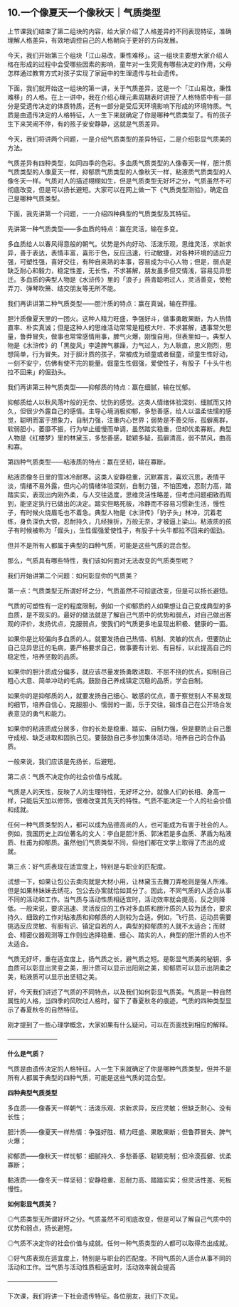 ## 10.一个像夏天一个像秋天｜气质类型
上节课我们结束了第二组块的内容，给大家介绍了人格差异的不同表现特征，准确理解人格差异，有效地调控自己的人格朝向于更好的方向发展。


今天，我们开始第三个组块「江山易改，秉性难移」。这一组块主要想大家介绍人格在形成的过程中会受哪些因素的影响，童年对一生究竟有哪些决定的作用，父母怎样通过教育方式对孩子实现了家庭中的生理遗传与社会遗传。


下面，我们就开始这一组块的第一讲，关于气质差异，这是一个「江山易改，秉性难移」的人格。在上一讲中，我在介绍心理元素周期表时讲授了人格特质中有一部分是受遗传决定的体质特质，还有一部分是受后天环境影响下形成的环境特质。气质是由遗传决定的人格特征，人一生下来就确定了你是哪种气质类型了。有的孩子生下来哭闹不停，有的孩子安安静静，这就是气质差异。


今天，我们将讲两个问题，一是介绍气质类型的差异特征，二是介绍彰显气质美的方法。


气质差异有四种类型，如同四季的色彩。多血质气质类型的人像春天一样，胆汁质气质类型的人像夏天一样，抑郁质气质类型的人像秋天一样，粘液质气质类型的人像冬天一样。气质对人的描述栩栩如生，但是气质类型无好坏之分，气质虽然不可彻底改变，但是可以扬长避短。大家可以在网上做一下《气质类型测验》，确定自己是哪种气质类型。


下面，我先讲第一个问题，一一介绍四种典型的气质类型及其特征。


先讲第一种气质类型——多血质的特点：赢在灵活，输在多变。


多血质给人以春风得意般的朝气。优势是外向好动、活泼乐观，思维灵活，求新求异，善于表达，表情丰富，喜形于色，反应迅速，行动敏捷，对各种环境的适应力强，可塑性强，喜好交往，有种自来熟的本事，容易成为中心人物；但是，弱点是缺乏耐心和毅力，稳定性差，无长性，不求甚解，朋友虽多但交情浅，容易见异思迁。多血质的典型人物是《水浒传》里的「浪子」燕青聪明过人，灵活善变，使枪弄刀、弹琴吹箫、结交朋友等无所不能。


我们再讲讲第二种气质类型——胆汁质的特点：赢在真诚，输在莽撞。


胆汁质像夏天里的一团火。这种人精力旺盛，争强好斗，做事勇敢果断，为人热情直率、朴实真诚；但是这种人的思维活动常常是粗枝大叶、不求甚解，遇事常欠思量，鲁莽冒失，做事也常常感情用事，脾气火爆，刚愎自用，但表里如一。典型人物是《水浒传》的「黑旋风」李逵脾气暴躁，力气过人，为人耿直，忠义刚烈，思想简单，行为冒失。对于胆汁质的孩子，常被成为顽童或者倔童，顽童生性好动，一刻不安宁，仿佛有使不完的能量。倔童生性倔强，爱使性子，有股子「十头牛也拉不回来」的倔劲头。


我们再讲第三种气质类型——抑郁质的特点：赢在细腻，输在忧郁。


抑郁质给人以秋风落叶般的无奈、忧伤的感觉。这类人情绪体验深刻、细腻而又持久，但很少外露自己的感情。主导心境消极抑郁，多愁善感，给人以温柔怯懦的感觉，聪明而富于想象力，自制力强，注重内心世界；弱势是不善交际，孤僻离群，软弱胆小，萎靡不振，行为举止缓慢而单调，虽然踏实稳重，但却优柔寡断。典型人物是《红楼梦》里的林黛玉，多愁善感，聪颖多疑，孤僻清高，弱不禁风，曲高和寡。


第四种气质类型——粘液质的特点：赢在坚韧，输在寡断。


粘液质像冬日里的雪冰冷耐寒。这类人安静稳重，沉默寡言，喜欢沉思，表情平淡，情绪不易外露，但内心的情绪体验深刻，自制力强，不怕困难，忍耐力高，踏踏实实，表现出内刚外柔，与人交往适度，思维灵活性略差，但考虑问题细致而周到，能坚定执行已做出的决定。踏实但略死板，冷静而不容易习惯新生活，慢性子，有时候火烧眉毛也不着急。典型人物是《水浒传》「豹子头」林冲，沉着老练，身负深仇大恨，忍耐持久，几经挫折，万般无奈，才被逼上梁山。粘液质的孩子有时候被称为「倔头」，生性倔强爱使性子，有股子十头牛都拉不回来的倔劲。


但并不是所有人都属于典型的四种气质，可能是这些气质的混合型。


那么，气质具有哪些特性，我们该如何面对无法改变的气质类型呢？


我们开始讲第二个问题：如何彰显你的气质美？


第一点：气质类型无所谓好坏之分，气质虽然不可彻底改变，但是可以扬长避短。


气质的可塑性有一定的程度限制，例如一个抑郁质的人如果想让自己变成典型的多血质，是不现实的。最好的做法就是了解自己气质中的优势和弱点，对自己做出客观的评价，发扬优点，克服弱点，使我们的气质更多地呈现出积极、健康的一面。


如果你是比较偏向多血质的人。就要发扬自己热情、机制、灵敏的优点，但要防止自己见异思迁的毛病，要严格要求自己，做事要有计划、有目标，以此提高自己的稳定性，培养坚毅的品质。


如果你的胆汁质成分偏多，就应该尽量发扬勇敢进取、不屈不挠的优点，抑制自己粗心大意、简单冲动的毛病。鼓励自己养成镇定沉稳的品质，学会自制。


如果你的是抑郁质的人，就要发扬自己细心、敏感的优点，善于察觉别人不易发现的细节，培养自信心，克服胆小、懦弱的一面，乐于交往，锻炼自己在公开场合发表意见的勇气和能力。


如果你的粘液质成分居多，你的长处是稳重、踏实、自制力强，但是要防止自己墨守成规、缺乏进取和固执己见。要鼓励自己多参加集体活动，培养自己的合作品质。


一般来说，我们应该是先扬长，后避短。


第二点：气质不决定你的社会价值与成就。


气质是人的天性，反映了人的生理特性，无好坏之分。就像人们的长相、身高一样，只能后天加以修饰，很难改变其先天的特性。气质不能决定一个人的社会价值和成就。


任何一种气质类型的人，都可以成为品德高尚的人，也可能成为有害于社会的人。例如，我国历史上四位著名的文人：李白是胆汁质、郭沫若是多血质、茅盾为粘液质、杜甫为抑郁质。虽然他们气质类型不同，但他们都在文学上取得了杰出的成就。


第三点：好气质表现在适宜度上，特别是与职业的匹配度。


试想一下，如果让包公去卖肉就是大材小用，让林黛玉去舞刀弄枪则是强人所难。但是如果林妹妹去绣花，包公去办案就恰如其分了。因此，不同气质的人适合从事不同的活动和工作。当气质与活动性质相适宜时，活动效率就会提高，反之则降低。一般来说，要求迅速、灵活反应的工作对多血质和胆汁质的人较为适合，要求持久、细致的工作对粘液质和抑郁质的人则较为合适。例如，飞行员、运动员需要挑选反应灵敏、有胆有识、镇定自若的人，典型的抑郁质的人就不太适合；而财会、精密仪器观测等工作则应选择稳重、细心、踏实的人，典型的胆汁质的人也不太适合。


气质无好坏，重在适宜度上，扬气质之长，避气质之短。是彰显气质美的秘钥，多血质可以彰显出灵变之美，胆汁质可以显示出阳刚之美，抑郁质可以显示出阴柔之美，粘液质可以显示出坚韧之美。


好，今天我们讲述了气质的不同特点，以及我们如何彰显气质美。气质是一种自然属性的人格，当四季的风吹过人格时，留下了春夏秋冬的痕迹，气质的四种类型显示了春夏秋冬的自然特征。


刚才提到了一些心理学概念，大家如果有什么疑问，可以在页面找到相应的解释。


————————


**什么是气质？**


气质是由遗传决定的人格特征。人一生下来就确定了你是哪种气质类型，但并不是所有人都属于典型的四种气质，可能是这些气质的混合型。


**四种典型气质类型**


多血质——像春天一样朝气：活泼乐观、求新求异，反应灵敏；但缺乏耐心、没有长性；


胆汁质——像夏天一样热情：争强好胜、精力旺盛、果敢果断；但鲁莽冒失、脾气火爆；


抑郁质——像秋天一样忧郁：细腻持久、多愁善感、聪颖克制；但冷漠孤僻、优柔寡断；


黏液质——像冬天一样坚韧：安静稳重、忍耐力高、踏踏实实；但灵活性差、死板慢性。


**如何彰显气质美？**


◎气质类型无所谓好坏之分。气质虽然不可彻底改变，但是可以了解自己气质中的优势和弱点，扬长避短。


◎气质不决定你的社会价值与成就。任何一种气质类型的人都可以取得杰出成就。


◎好气质表现在适宜度上，特别是与职业的匹配度。不同气质的人适合从事不同的活动和工作。当气质与活动性质相适宜时，活动效率就会提高


————————


下次课，我们将讲一下社会遗传特征。各位朋友，我们下次见。

